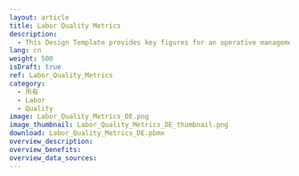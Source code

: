 ```yaml
---
layout: article
title: Labor Quality Metrics
description: 
  - This Design Template provides key figures for an operative management
lang: cn
weight: 500
isDraft: true
ref: Labor_Quality_Metrics
category:
  - 所有
  - Labor
  - Quality
image: Labor_Quality_Metrics_DE.png
image_thumbnail: Labor_Quality_Metrics_DE_thumbnail.png
download: Labor_Quality_Metrics_DE.pbmx
overview_description:
overview_benefits:
overview_data_sources:
---
```


